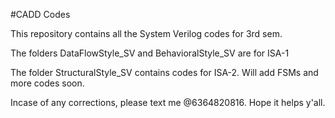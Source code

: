 #CADD Codes

This repository contains all the System Verilog codes for 3rd sem. 

The folders DataFlowStyle_SV and BehavioralStyle_SV are for ISA-1

The folder StructuralStyle_SV contains codes for ISA-2. Will add FSMs and more codes soon. 

Incase of any corrections, please text me @6364820816. Hope it helps y'all.
